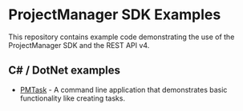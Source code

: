 # ProjectManager SDK Examples

This repository contains example code demonstrating the use of the ProjectManager SDK and the REST API v4.

## C# / DotNet examples

* [PMTask](https://github.com/projectmgr/projectmanager-sdk-examples/tree/main/csharp/PmTask) - A command line application that demonstrates basic functionality like creating tasks.
